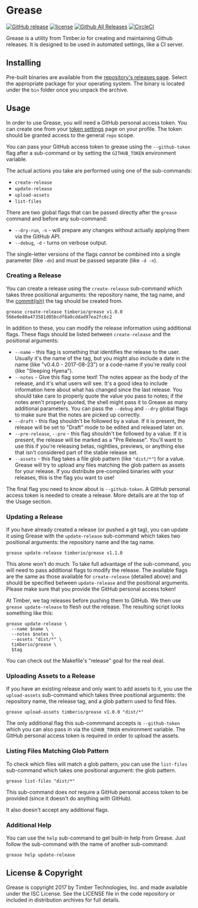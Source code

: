 # Grease

[![GitHub release](https://img.shields.io/github/release/timberio/grease.svg)](https://github.com/timberio/grease/releases/latest) [![license](https://img.shields.io/github/license/timberio/grease.svg)](https://github.com/timberio/grease/blob/master/LICENSE) [![Github All Releases](https://img.shields.io/github/downloads/timberio/grease/total.svg)](https://github.com/timberio/grease/releases) [![CircleCI](https://img.shields.io/circleci/project/github/timberio/grease.svg)](https://circleci.com/gh/timberio/grease/tree/master)

Grease is a utility from Timber.io for creating and maintaining Github
releases. It is designed to be used in automated settings, like a CI
server.

## Installing

Pre-built binaries are available from the [repository's releases
page](https://github.com/timberio/grease/releases). Select the appropriate
package for your operating system. The binary is located under the `bin` folder
once you unpack the archive.

## Usage

In order to use Grease, you will need a GitHub personal access token. You can
create one from your [token settings](https://github.com/settings/tokens) page
on your profile. The token should be granted access to the general `repo` scope.

You can pass your GitHub access token to grease using the `--github-token` flag
after a sub-command or by setting the `GITHUB_TOKEN` environment variable.

The actual actions you take are performed using one of the sub-commands:

  * `create-release`
  * `update-release`
  * `upload-assets`
  * `list-files`

There are two global flags that can be passed directly after the `grease`
command and before any sub-command:

  * `--dry-run`, `-n` - will prepare any changes without actually applying them
  via the GitHub API.
  * `--debug`, `-d` - turns on verbose output.

The single-letter versions of the flags _cannot_ be combined into a
single parameter (like `-dn`) and must be passed separate (like `-d -n`).

### Creating a Release

You can create a release using the `create-release` sub-command which takes
three positional arguments: the repository name, the tag name, and the
[commit(ish)](https://git-scm.com/docs/gitglossary#gitglossary-aiddefcommit-ishacommit-ishalsocommittish)
the tag should be created from.

```shell
grease create-release timberio/grease v1.0.0 566e0e80a473581d05bcdf8a0cddad97ea2fc6c2
```

In addition to these, you can modify the release information using additional
flags. These flags should be listed between `create-release` and the positional
arguments:

  * `--name` - this flag is something that identifies the release to the user.
  Usually it's the name of the tag, but you might also include a date in the
  name (like "v0.4.0 - 2017-08-23") or a code-name if you're really cool
  (like "Sleeping Hyena").
  * `--notes` - Give this flag some text! The notes appear as the body of the
  release, and it's what users will see. It's a good idea to include
  information here about what has changed since the last release. You should
  take care to properly quote the value you pass to notes; if the notes aren't
  properly quoted, the shell might pass it to Grease as many additional
  parameters. You can pass the `--debug` and `--dry` global flags to make
  sure that the notes are picked up correctly.
  * `--draft` - this flag shouldn't be followed by a value. If it is present,
  the release will be set to "Draft" mode to be edited and released later on.
  * `--pre-release`, `--pre` - this flag shouldn't be followed by a value. If it
  is present, the release will be marked as a "Pre Release". You'll want to use
  this if you're releasing betas, nightlies, previews, or anything else that isn't
  considered part of the stable release set.
  * `--assets` - this flag takes a file glob pattern (like `"dist/*"`) for a
  value. Grease will try to upload any files matching the glob pattern as
  assets for your release. If you distribute pre-compiled binaries with your
  releases, this is the flag you want to use!

The final flag you need to know about is `--github-token`. A GitHub personal
access token is needed to create a release. More details are at the top of the
Usage section.

### Updating a Release

If you have already created a release (or pushed a git tag), you can update it
using Grease with the `update-release` sub-command which takes two positional
arguments: the repository name and the tag name.

```shell
grease update-release timberio/grease v1.1.0
```

This alone won't do much. To take full advantage of the sub-command, you will need
to pass additional flags to modify the release. The available flags are the same
as those available for `create-release` (detailed above) and should be specified
between `update-release` and the positional arguments. Please make sure that you
provide the GitHub personal access token!

At Timber, we tag releases before pushing them to GitHub. We then use `grease
update-release` to flesh out the release. The resulting script looks something
like this:

```shell
grease update-release \
  --name $name \
  --notes $notes \
  --assets "dist/*" \
  timberio/grease \
  $tag
```

You can check out the Makefile's "release" goal for the real deal.

### Uploading Assets to a Release

If you have an existing release and only want to add assets to it, you use
the `upload-assets` sub-command which takes three positional arguments:
the repository name, the release tag, and a glob pattern used to find files.

```
grease upload-assets timberio/grease v1.0.0 "dist/*"
```

The only additional flag this sub-commmand accepts is `--github-token` which you
can also pass in via the `GIHUB_TOKEN` environment variable. The GitHub personal
access token is required in order to upload the assets.

### Listing Files Matching Glob Pattern

To check which files will match a glob pattern, you can use the `list-files`
sub-command which takes one positional argument: the glob pattern.

```shell
grease list-files "dist/*"
```

This sub-command does _not_ require a GitHub personal access token to be provided
(since it doesn't do anything with GitHub).

It also doesn't accept any additional flags.

### Additional Help

You can use the `help` sub-command to get built-in help from Grease. Just follow
the sub-command with the name of another sub-command:

```shell
grease help update-release
```

## License & Copyright

Grease is copyright 2017 by Timber Technologies, Inc. and made available under
the ISC License. See the LICENSE file in the code repository or included in
distribution archives for full details.
